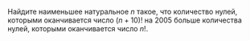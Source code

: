 Найдите наименьшее натуральное $n$ такое, что количество  нулей,  которыми  оканчивается  число $\left( n+10 \right)!$   на 2005 больше количества нулей, которыми оканчивается число $n!$.
